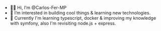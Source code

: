 - 🤙🏼 Hi, I’m @Carlos-Fer-MP
- 🧐 I’m interested in building cool things & learning new technologies.
- 🌱 Currently I'm learning typescript, docker & improving my knowledge with symfony, also I'm revisiting node.js + express.

<!---
Carlos-Fer-MP/Carlos-Fer-MP is a ✨ special ✨ repository because its `README.md` (this file) appears on your GitHub profile.
You can click the Preview link to take a look at your changes.
--->
